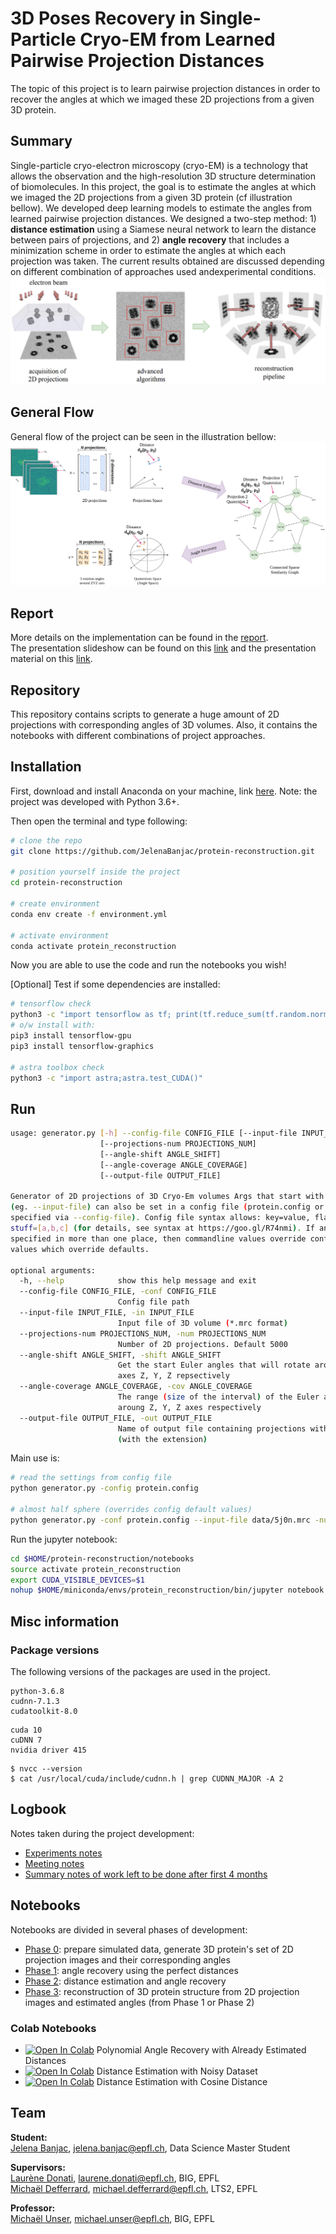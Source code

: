 # 3D Poses Recovery in Single-Particle Cryo-EM from Learned Pairwise Projection Distances

The topic of this project is to learn pairwise projection distances in order to recover the angles at which we imaged these 2D projections from a given 3D protein.

## Summary
Single-particle cryo-electron microscopy (cryo-EM) is a technology that allows the observation and the high-resolution 3D structure determination of biomolecules. In this project, the goal is to estimate the angles at which we imaged the 2D projections from a given 3D protein (cf illustration bellow). We developed deep learning models to estimate the angles from learned pairwise projection distances. We designed a two-step method: 1) **distance estimation** using a Siamese neural network to learn the distance between pairs of projections, and 2) **angle recovery** that includes a minimization scheme in order to estimate the angles at which each projection was taken. The current results obtained are discussed depending on different combination of approaches used andexperimental conditions.
![images/spcryoem.png](images/spcryoem.png)

## General Flow
General flow of the project can be seen in the illustration bellow:
![images/protein_flow.png](images/protein_flow.png)

## Report
More details on the implementation can be found in the [report](reports/Report_BIGSemesterProject_JelenaBanjac.pdf).  
The presentation slideshow can be found on this [link](https://docs.google.com/presentation/d/e/2PACX-1vSeN_Zd4mL9ScdvlEAIib4QFq3kkUxojnj-YBEAGuxKxPDQ48PCL2Y_JBT4cn_UBcIFhPp_YnNZZF1c/pub?start=true&loop=false&delayms=3000) and the presentation material on this [link](reports/Presentation_BIGSemesterProject_JelenaBanjac.pdf).

## Repository
This repository contains scripts to generate a huge amount of 2D projections with corresponding angles of 3D volumes. 
Also, it contains the notebooks with different combinations of project approaches.

## Installation
First, download and install Anaconda on your machine, link [here](https://www.anaconda.com/products/individual). Note: the project was developed with Python 3.6+.

Then open the terminal and type following:
```bash
# clone the repo
git clone https://github.com/JelenaBanjac/protein-reconstruction.git

# position yourself inside the project
cd protein-reconstruction

# create environment
conda env create -f environment.yml

# activate environment
conda activate protein_reconstruction
```
Now you are able to use the code and run the notebooks you wish!

[Optional] Test if some dependencies are installed:
```bash
# tensorflow check
python3 -c "import tensorflow as tf; print(tf.reduce_sum(tf.random.normal([1000, 1000])))"
# o/w install with: 
pip3 install tensorflow-gpu
pip3 install tensorflow-graphics

# astra toolbox check
python3 -c "import astra;astra.test_CUDA()"
```

## Run

```bash
usage: generator.py [-h] --config-file CONFIG_FILE [--input-file INPUT_FILE]
                    [--projections-num PROJECTIONS_NUM]
                    [--angle-shift ANGLE_SHIFT]
                    [--angle-coverage ANGLE_COVERAGE]
                    [--output-file OUTPUT_FILE]

Generator of 2D projections of 3D Cryo-Em volumes Args that start with '--'
(eg. --input-file) can also be set in a config file (protein.config or
specified via --config-file). Config file syntax allows: key=value, flag=true,
stuff=[a,b,c] (for details, see syntax at https://goo.gl/R74nmi). If an arg is
specified in more than one place, then commandline values override config file
values which override defaults.

optional arguments:
  -h, --help            show this help message and exit
  --config-file CONFIG_FILE, -conf CONFIG_FILE
                        Config file path
  --input-file INPUT_FILE, -in INPUT_FILE
                        Input file of 3D volume (*.mrc format)
  --projections-num PROJECTIONS_NUM, -num PROJECTIONS_NUM
                        Number of 2D projections. Default 5000
  --angle-shift ANGLE_SHIFT, -shift ANGLE_SHIFT
                        Get the start Euler angles that will rotate around
                        axes Z, Y, Z repsectively
  --angle-coverage ANGLE_COVERAGE, -cov ANGLE_COVERAGE
                        The range (size of the interval) of the Euler angles
                        aroung Z, Y, Z axes respectively
  --output-file OUTPUT_FILE, -out OUTPUT_FILE
                        Name of output file containing projections with angles
                        (with the extension)

```

Main use is:
```bash
# read the settings from config file
python generator.py -config protein.config

# almost half sphere (overrides config default values)
python generator.py -conf protein.config --input-file data/5j0n.mrc -num 5000 -shift 0.0 -shift 0.0 -shift 0.0 -cov 2.0 -cov 0.4 -cov 2.0
```

Run the jupyter notebook:

```bash
cd $HOME/protein-reconstruction/notebooks
source activate protein_reconstruction
export CUDA_VISIBLE_DEVICES=$1
nohup $HOME/miniconda/envs/protein_reconstruction/bin/jupyter notebook --ip=0.0.0.0 --port=$2 &
```

## Misc information

### Package versions
The following versions of the packages are used in the project.
```
python-3.6.8
cudnn-7.1.3
cudatoolkit-8.0
```
```
cuda 10
cuDNN 7
nvidia driver 415
```

```
$ nvcc --version
$ cat /usr/local/cuda/include/cudnn.h | grep CUDNN_MAJOR -A 2
```

## Logbook
Notes taken during the project development:
- [Experiments notes](https://app.box.com/s/8heyh18d473xetiqzu1eorkzk29ax40e)
- [Meeting notes](https://app.box.com/s/0x42ke3j5e6yyoomlhukcayf4qz3ezgw)
- [Summary notes of work left to be done after first 4 months](https://app.box.com/s/ndgnxrgompchlhr7o2hoqaalacjp98hd)

## Notebooks
Notebooks are divided in several phases of development:
- [Phase 0](notebooks/0-preparation): prepare simulated data, generate 3D protein's set of 2D projection images and their corresponding angles
- [Phase 1](notebooks/1-phase1): angle recovery using the perfect distances
- [Phase 2](notebooks/2-phase2): distance estimation and angle recovery
- [Phase 3](notebooks/3-reconstruction): reconstruction of 3D protein structure from 2D projection images and estimated angles (from Phase 1 or Phase 2) 

### Colab Notebooks
- [![Open In Colab](https://colab.research.google.com/assets/colab-badge.svg)](https://colab.research.google.com/github/JelenaBanjac/protein-reconstruction/blob/master/notebooks/2-phase2/colab_distance_estimation_and_angle_recovery-test5j0nhalf-cov-polynomialAR.ipynb) Polynomial Angle Recovery with Already Estimated Distances
- [![Open In Colab](https://colab.research.google.com/assets/colab-badge.svg)](https://colab.research.google.com/github/JelenaBanjac/protein-reconstruction/blob/master/notebooks/2-phase2/colab_distance_estimation_and_angle_recovery-test5j0nhalf-cov_noisy.ipynb) Distance Estimation with Noisy Dataset
- [![Open In Colab](https://colab.research.google.com/assets/colab-badge.svg)](https://colab.research.google.com/github/JelenaBanjac/protein-reconstruction/blob/master/notebooks/2-phase2/colab_distance_estimation_and_angle_recovery-test5j0nhalf-cov_cosine.ipynb) Distance Estimation with Cosine Distance
## Team
**Student:**  
[Jelena Banjac](https://jelenabanjac.com), jelena.banjac@epfl.ch, Data Science Master Student

**Supervisors:**  
[Laurène Donati](https://people.epfl.ch/laurene.donati?lang=en), laurene.donati@epfl.ch, BIG, EPFL  
[Michaël Defferrard](https://deff.ch/), michael.defferrard@epfl.ch, LTS2, EPFL

**Professor:**  
[Michaël Unser](http://bigwww.epfl.ch/unser/), michael.unser@epfl.ch, BIG, EPFL

